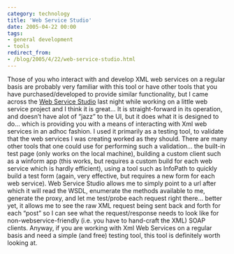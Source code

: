 ```yaml
---
category: technology
title: 'Web Service Studio'
date: 2005-04-22 00:00
tags:
- general development
- tools
redirect_from:
- /blog/2005/4/22/web-service-studio.html
---
```

Those of you who interact with and develop XML web services on a regular basis are probably very familiar with this tool or have other tools that you have purchased/developed to provide similar functionality, but I came across the [Web Service Studio](http://www.gotdotnet.com/Community/UserSamples/Details.aspx?SampleGuid=65a1d4ea-0f7a-41bd-8494-e916ebc4159c) last night while working on a little web service project and I think it is great… It is straight-forward in its operation, and doesn’t have alot of “jazz” to the UI, but it does what it is designed to do… which is providing you with a means of interacting with Xml web services in an adhoc fashion.  I used it primarily as a testing tool, to validate that the web services I was creating worked as they should.  There are many other tools that one could use for performing such a validation… the built-in test page (only works on the local machine), building a custom client such as a winform app (this works, but requires a custom build for each web service which is hardly efficient), using a tool such as InfoPath to quickly build a test form (again, very effective, but requires a new form for each web service).  Web Service Studio allows me to simply point to a url after which it will read the WSDL, enumerate the methods available to me, generate the proxy, and let me test/probe each request right there… better yet, it allows me to see the raw XML request being sent back and forth for each “post” so I can see what the request/response needs to look like for non-webservice-friendly (i.e. you have to hand-craft the XML) SOAP clients.  Anyway, if you are working with Xml Web Services on a regular basis and need a simple (and free) testing tool, this tool is definitely worth looking at.
